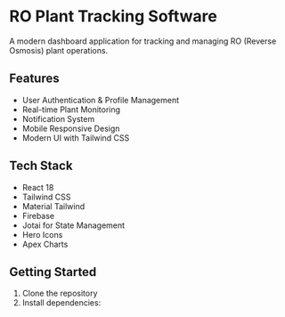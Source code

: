 # RO Plant Tracking Software

A modern dashboard application for tracking and managing RO (Reverse Osmosis) plant operations.

## Features

- User Authentication & Profile Management
- Real-time Plant Monitoring
- Notification System
- Mobile Responsive Design
- Modern UI with Tailwind CSS

## Tech Stack

- React 18
- Tailwind CSS
- Material Tailwind
- Firebase
- Jotai for State Management
- Hero Icons
- Apex Charts

## Getting Started

1. Clone the repository
2. Install dependencies:
